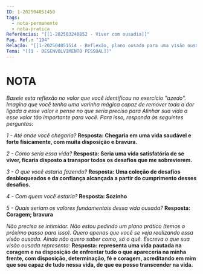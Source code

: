 ```yaml
---
ID: 1-202504051450
tags:
  - nota-permanente
  - nota-pratica
Referências: "[[1-202503240852 - Viver com ousadia]]"
Pag. Ref.: "194"
Relação: "[[1-202504051514 - Reflexão, plano ousado para uma visão ousada]]"
Tema: "[[1 - DESENVOLVIMENTO PESSOAL]]"
---
```

# NOTA 

*Baseie esta reflexão no valor que você identificou no exercício "azedo". Imagina que você tenha uma varinha mágica capaz de remover toda a dor ligada a esse valor e pense no que seria preciso para Alinhar sua vida a esse valor tão importante para você. Para isso, responda às seguintes perguntas:*

*1 - Até onde você chegaria?*
**Resposta: Chegaria em uma vida saudável e forte fisicamente, com muita disposição e bravura.**

*2 - Como seria essa vida?*
**Resposta: Seria uma vida satisfatória de se viver, ficaria disposto a transpor todos os desafios que me sobrevierem.**

*3 - O que você estaria fazendo?*
**Resposta: Uma coleção de desafios desbloqueados e da confiança alcançada a partir do cumprimento desses desafios.**

*4 - Com quem você estaria?*
**Resposta: Sozinho**

*5 - Quais seriam os valores fundamentais dessa vida ousada?*
**Resposta: Coragem; bravura**

*Não precisa se intimidar. Não estou pedindo um plano prático (temos o próximo passo para isso). Quero apenas que você se veja realizando essa visão ousada. Ainda não quero saber como, só o quê. Escreva o que sua visão ousada representa:*
**Resposta: representa uma vida pautada na coragem e na disposição de enfrentar tudo o que apareceria na minha frente, com disposição, determinação, fé e coragem, acreditando em mim que sou capaz de tudo nessa vida, de que eu posso transcender na vida.**
